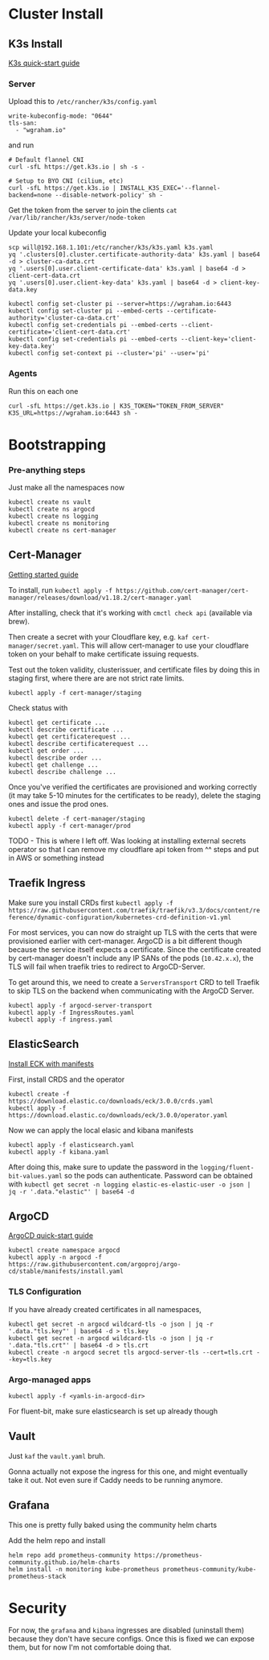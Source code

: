 # Cluster Install
## K3s Install
[K3s quick-start guide](https://docs.k3s.io/quick-start)

### Server
Upload this to `/etc/rancher/k3s/config.yaml`
```
write-kubeconfig-mode: "0644"
tls-san:
  - "wgraham.io"
```

and run

```
# Default flannel CNI
curl -sfL https://get.k3s.io | sh -s -

# Setup to BYO CNI (cilium, etc)
curl -sfL https://get.k3s.io | INSTALL_K3S_EXEC='--flannel-backend=none --disable-network-policy' sh -
```

Get the token from the server to join the clients
`cat /var/lib/rancher/k3s/server/node-token`

Update your local kubeconfig

```
scp will@192.168.1.101:/etc/rancher/k3s/k3s.yaml k3s.yaml
yq '.clusters[0].cluster.certificate-authority-data' k3s.yaml | base64 -d > cluster-ca-data.crt
yq '.users[0].user.client-certificate-data' k3s.yaml | base64 -d > client-cert-data.crt
yq '.users[0].user.client-key-data' k3s.yaml | base64 -d > client-key-data.key

kubectl config set-cluster pi --server=https://wgraham.io:6443
kubectl config set-cluster pi --embed-certs --certificate-authority='cluster-ca-data.crt'
kubectl config set-credentials pi --embed-certs --client-certificate='client-cert-data.crt'
kubectl config set-credentials pi --embed-certs --client-key='client-key-data.key'
kubectl config set-context pi --cluster='pi' --user='pi'
```

### Agents
Run this on each one

`curl -sfL https://get.k3s.io | K3S_TOKEN="TOKEN_FROM_SERVER" K3S_URL=https://wgraham.io:6443 sh -`

# Bootstrapping
### Pre-anything steps

Just make all the namespaces now
```
kubectl create ns vault
kubectl create ns argocd
kubectl create ns logging
kubectl create ns monitoring
kubectl create ns cert-manager
```

## Cert-Manager
[Getting started guide](https://cert-manager.io/docs/installation/)

To install, run
`kubectl apply -f https://github.com/cert-manager/cert-manager/releases/download/v1.18.2/cert-manager.yaml`

After installing, check that it's working with `cmctl check api` (available via brew).

Then create a secret with your Cloudflare key, e.g. `kaf cert-manager/secret.yaml`. This will allow cert-manager to use your cloudflare token on your behalf to make certificate issuing requests.

Test out the token validity, clusterissuer, and certificate files by doing this in staging first, where there are are not strict rate limits.
```
kubectl apply -f cert-manager/staging
```

Check status with
```
kubectl get certificate ...
kubectl describe certificate ...
kubectl get certificaterequest ...
kubectl describe certificaterequest ...
kubectl get order ...
kubectl describe order ...
kubectl get challenge ...
kubectl describe challenge ...
```

Once you've verified the certificates are provisioned and working correctly (it may take 5-10 minutes for the certificates to be ready), delete the staging ones and issue the prod ones.
```
kubectl delete -f cert-manager/staging
kubectl apply -f cert-manager/prod
```

TODO - This is where I left off. Was looking at installing external secrets operator so that I can remove my cloudflare api token from ^^ steps and put in AWS or something instead

## Traefik Ingress

Make sure you install CRDs first
`kubectl apply -f https://raw.githubusercontent.com/traefik/traefik/v3.3/docs/content/reference/dynamic-configuration/kubernetes-crd-definition-v1.yml`

For most services, you can now do straight up TLS with the certs that were provisioned earlier with cert-manager. ArgoCD is a bit different though because the service itself expects a certificate. Since the certificate created by cert-manager doesn't include any IP SANs of the pods (`10.42.x.x`), the TLS will fail when traefik tries to redirect to ArgoCD-Server.

To get around this, we need to create a `ServersTransport` CRD to tell Traefik to skip TLS on the backend when communicating with the ArgoCD Server.

```
kubectl apply -f argocd-server-transport
kubectl apply -f IngressRoutes.yaml
kubectl apply -f ingress.yaml
```

## ElasticSearch
[Install ECK with manifests](https://www.elastic.co/docs/deploy-manage/deploy/cloud-on-k8s/install-using-yaml-manifest-quickstart)

First, install CRDS and the operator

```
kubectl create -f https://download.elastic.co/downloads/eck/3.0.0/crds.yaml
kubectl apply -f https://download.elastic.co/downloads/eck/3.0.0/operator.yaml
```

Now we can apply the local elasic and kibana manifests

```
kubectl apply -f elasticsearch.yaml
kubectl apply -f kibana.yaml
```

After doing this, make sure to update the password in the `logging/fluent-bit-values.yaml` so the pods can authenticate. Password can be obtained with `kubectl get secret -n logging elastic-es-elastic-user -o json | jq -r '.data."elastic"' | base64 -d`

## ArgoCD
[ArgoCD quick-start guide](https://argo-cd.readthedocs.io/en/stable/getting_started/)

```
kubectl create namespace argocd
kubectl apply -n argocd -f https://raw.githubusercontent.com/argoproj/argo-cd/stable/manifests/install.yaml
```

### TLS Configuration
If you have already created certificates in all namespaces,
```
kubectl get secret -n argocd wildcard-tls -o json | jq -r '.data."tls.key"' | base64 -d > tls.key
kubectl get secret -n argocd wildcard-tls -o json | jq -r '.data."tls.crt"' | base64 -d > tls.crt
kubectl create -n argocd secret tls argocd-server-tls --cert=tls.crt --key=tls.key
```

### Argo-managed apps
`kubectl apply -f <yamls-in-argocd-dir>`

For fluent-bit, make sure elasticsearch is set up already though

## Vault
Just `kaf` the `vault.yaml` bruh.

Gonna actually not expose the ingress for this one, and might eventually take it out. Not even sure if Caddy needs to be running anymore.

## Grafana
This one is pretty fully baked using the community helm charts

Add the helm repo and install
```
helm repo add prometheus-community https://prometheus-community.github.io/helm-charts
helm install -n monitoring kube-prometheus prometheus-community/kube-prometheus-stack
```

# Security

For now, the `grafana` and `kibana` ingresses are disabled (uninstall them) because they don't have secure configs. Once this is fixed we can expose them, but for now I'm not comfortable doing that.
